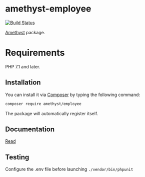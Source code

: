 # amethyst-employee

[![Build Status](https://travis-ci.org/amethyst-php/employee.svg?branch=master)](https://travis-ci.org/amethyst-php/employee)

[Amethyst](https://github.com/amethyst-php/amethyst) package.

# Requirements

PHP 7.1 and later.

## Installation

You can install it via [Composer](https://getcomposer.org/) by typing the following command:

```bash
composer require amethyst/employee
```

The package will automatically register itself.

## Documentation

[Read](docs/index.md)

## Testing

Configure the .env file before launching `./vendor/bin/phpunit`
